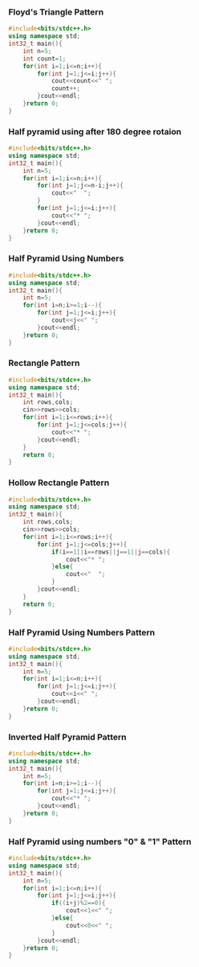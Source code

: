### Floyd's Triangle Pattern
```cpp
#include<bits/stdc++.h>
using namespace std;
int32_t main(){
    int n=5;
    int count=1;
    for(int i=1;i<=n;i++){
        for(int j=1;j<=i;j++){
            cout<<count<<" ";
            count++;
        }cout<<endl;
    }return 0;
}
```
### Half pyramid using after 180 degree rotaion
```cpp
#include<bits/stdc++.h>
using namespace std;
int32_t main(){
    int n=5;
    for(int i=1;i<=n;i++){
        for(int j=1;j<=n-i;j++){
            cout<<"  ";
        }
        for(int j=1;j<=i;j++){
            cout<<"* ";
        }cout<<endl;
    }return 0;
}
```
### Half Pyramid Using Numbers
```cpp
#include<bits/stdc++.h>
using namespace std;
int32_t main(){
    int n=5;
    for(int i=n;i>=1;i--){
        for(int j=1;j<=i;j++){
            cout<<j<<" ";
        }cout<<endl;
    }return 0;
}
```
### Rectangle Pattern
```cpp
#include<bits/stdc++.h>
using namespace std;
int32_t main(){
    int rows,cols;
    cin>>rows>>cols;
    for(int i=1;i<=rows;i++){
        for(int j=1;j<=cols;j++){
            cout<<"* ";
        }cout<<endl;
    }
    return 0;
}
```
### Hollow Rectangle Pattern
```cpp
#include<bits/stdc++.h>
using namespace std;
int32_t main(){
    int rows,cols;
    cin>>rows>>cols;
    for(int i=1;i<=rows;i++){
        for(int j=1;j<=cols;j++){
            if(i==1||i==rows||j==1||j==cols){
                cout<<"* ";
            }else{
                cout<<"  ";
            }
        }cout<<endl;
    }
    return 0;
}
```
### Half Pyramid Using Numbers Pattern
```cpp
#include<bits/stdc++.h>
using namespace std;
int32_t main(){
    int n=5;
    for(int i=1;i<=n;i++){
        for(int j=1;j<=i;j++){
            cout<<i<<" ";
        }cout<<endl;
    }return 0;
}
```
### Inverted Half Pyramid Pattern
```cpp
#include<bits/stdc++.h>
using namespace std;
int32_t main(){
    int n=5;
    for(int i=n;i>=1;i--){
        for(int j=1;j<=i;j++){
            cout<<"* ";
        }cout<<endl;
    }return 0;
}
```
### Half Pyramid using numbers "0" & "1" Pattern
```cpp
#include<bits/stdc++.h>
using namespace std;
int32_t main(){
    int n=5;
    for(int i=1;i<=n;i++){
        for(int j=1;j<=i;j++){
            if((i+j)%2==0){
                cout<<1<<" ";
            }else{
                cout<<0<<" ";
            }
        }cout<<endl;
    }return 0;
}
```

